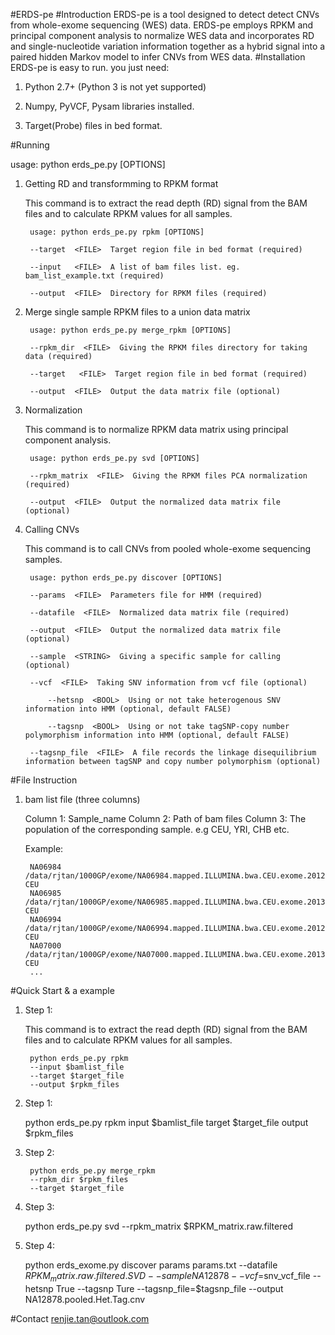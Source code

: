 #ERDS-pe
#Introduction
ERDS-pe is a tool designed to detect detect CNVs from whole-exome sequencing (WES) data. ERDS-pe employs RPKM and principal component analysis to normalize WES data and incorporates RD and single-nucleotide variation information together as a hybrid signal into a paired hidden Markov model to infer CNVs from WES data.
#Installation
ERDS-pe is easy to run. you just need:

1. Python 2.7+ (Python 3 is not yet supported)

2. Numpy, PyVCF, Pysam libraries installed.

3. Target(Probe) files in bed format.


#Running 

usage: python erds_pe.py <COMMAND> [OPTIONS] 

1. Getting RD and transformming to RPKM format

	This command is to extract the read depth (RD) signal from the BAM files and to calculate RPKM values for all samples. 

		usage: python erds_pe.py rpkm [OPTIONS] 

		--target  <FILE>  Target region file in bed format (required)

		--input   <FILE>  A list of bam files list. eg. bam_list_example.txt (required)

		--output  <FILE>  Directory for RPKM files (required)
		

2. Merge single sample RPKM files to a union data matrix

		usage: python erds_pe.py merge_rpkm [OPTIONS] 

		--rpkm_dir  <FILE>  Giving the RPKM files directory for taking data (required)

		--target   <FILE>  Target region file in bed format (required)

		--output  <FILE>  Output the data matrix file (optional)
		
		
3. Normalization

	This command is to normalize RPKM data matrix using principal component analysis.
	
		usage: python erds_pe.py svd [OPTIONS] 

		--rpkm_matrix  <FILE>  Giving the RPKM files PCA normalization (required)

		--output  <FILE>  Output the normalized data matrix file (optional)
		
2. Calling CNVs 

	This command is to call CNVs from pooled whole-exome sequencing samples.

		usage: python erds_pe.py discover [OPTIONS]  

		--params  <FILE>  Parameters file for HMM (required)

		--datafile  <FILE>  Normalized data matrix file (required)
		
		--output  <FILE>  Output the normalized data matrix file (optional)
		
		--sample  <STRING>  Giving a specific sample for calling (optional)

		--vcf  <FILE>  Taking SNV information from vcf file (optional)
		
			--hetsnp  <BOOL>  Using or not take heterogenous SNV information into HMM (optional, default FALSE)
		
			--tagsnp  <BOOL>  Using or not take tagSNP-copy number polymorphism information into HMM (optional, default FALSE)

		--tagsnp_file  <FILE>  A file records the linkage disequilibrium information between tagSNP and copy number polymorphism (optional)


#File Instruction

1. bam list file (three columns) 

	Column 1: Sample_name
	Column 2: Path of bam files
	Column 3: The population of the corresponding sample. e.g CEU, YRI, CHB etc.

	Example: 

		NA06984	/data/rjtan/1000GP/exome/NA06984.mapped.ILLUMINA.bwa.CEU.exome.20120522.bam	CEU
		NA06985	/data/rjtan/1000GP/exome/NA06985.mapped.ILLUMINA.bwa.CEU.exome.20130415.bam	CEU
		NA06994	/data/rjtan/1000GP/exome/NA06994.mapped.ILLUMINA.bwa.CEU.exome.20120522.bam	CEU
		NA07000	/data/rjtan/1000GP/exome/NA07000.mapped.ILLUMINA.bwa.CEU.exome.20130415.bam	CEU
		...

#Quick Start & a example

1. Step 1:

	This command is to extract the read depth (RD) signal from the BAM files and to calculate RPKM values for all samples. 

		python erds_pe.py rpkm
		--input $bamlist_file
		--target $target_file
		--output $rpkm_files
		
1. Step 1:

	python erds_pe.py rpkm
	input $bamlist_file
	target $target_file
	output $rpkm_files
	
2. Step 2:

		python erds_pe.py merge_rpkm
		--rpkm_dir $rpkm_files
		--target $target_file
	
3. Step 3:

	python erds_pe.py svd
	--rpkm_matrix $RPKM_matrix.raw.filtered

4. Step 4:

	python erds_exome.py discover
	params params.txt
	--datafile $RPKM_matrix.raw.filtered.SVD
	--sample NA12878
	--vcf=$snv_vcf_file
	--hetsnp True
	--tagsnp Ture
	--tagsnp_file=$tagsnp_file
	--output NA12878.pooled.Het.Tag.cnv
  
#Contact
<renjie.tan@outlook.com>
